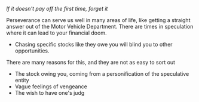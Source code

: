 *If it doesn't pay off the first time, forget it*

Perseverance can serve us well in many areas of life, like getting a straight answer out of the Motor Vehicle Department. There are times in speculation where it can lead to your financial doom.
- Chasing specific stocks like they owe you will blind you to other opportunities.

There are many reasons for this, and they are not as easy to sort out
- The stock owing you, coming from a personification of the speculative entity
- Vague feelings of vengeance
- The wish to have one's judg